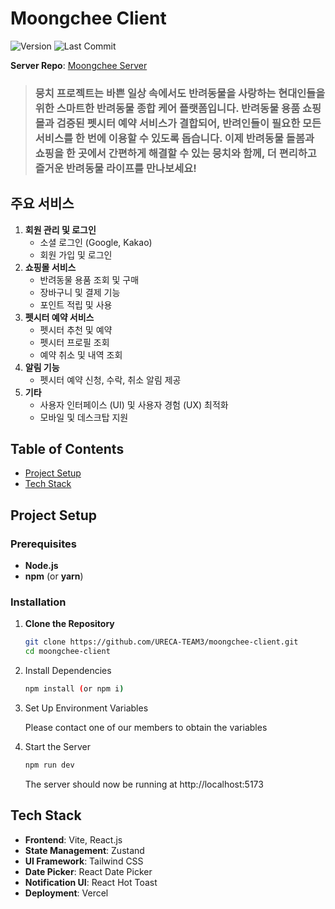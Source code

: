# **Moongchee Client**

![Version](https://img.shields.io/github/v/release/URECA-TEAM3/moongchee-client)
![Last Commit](https://img.shields.io/github/last-commit/URECA-TEAM3/moongchee-client)

**Server Repo**: [Moongchee Server](https://github.com/URECA-TEAM3/moongchee-server)

> ### **뭉치** 프로젝트는 바쁜 일상 속에서도 반려동물을 사랑하는 현대인들을 위한 스마트한 반려동물 종합 케어 플랫폼입니다. 반려동물 용품 쇼핑몰과 검증된 펫시터 예약 서비스가 결합되어, 반려인들이 필요한 모든 서비스를 한 번에 이용할 수 있도록 돕습니다. 이제 반려동물 돌봄과 쇼핑을 한 곳에서 간편하게 해결할 수 있는 뭉치와 함께, 더 편리하고 즐거운 반려동물 라이프를 만나보세요!

## 주요 서비스

1. **회원 관리 및 로그인**
   - 소셜 로그인 (Google, Kakao)
   - 회원 가입 및 로그인
2. **쇼핑몰 서비스**
   - 반려동물 용품 조회 및 구매
   - 장바구니 및 결제 기능
   - 포인트 적립 및 사용
3. **펫시터 예약 서비스**
   - 펫시터 추천 및 예약
   - 펫시터 프로필 조회
   - 예약 취소 및 내역 조회
4. **알림 기능**
   - 펫시터 예약 신청, 수락, 취소 알림 제공
5. **기타**
   - 사용자 인터페이스 (UI) 및 사용자 경험 (UX) 최적화
   - 모바일 및 데스크탑 지원

## **Table of Contents**

- [Project Setup](#project-setup)
- [Tech Stack](#tech-stack)

## **Project Setup**

### **Prerequisites**

- **Node.js**
- **npm** (or **yarn**)

### **Installation**

1. **Clone the Repository**

   ```bash
   git clone https://github.com/URECA-TEAM3/moongchee-client.git
   cd moongchee-client
   ```

2. Install Dependencies
   ```bash
   npm install (or npm i)
   ```
3. Set Up Environment Variables

   Please contact one of our members to obtain the variables

4. Start the Server
   ```bash
   npm run dev
   ```
   The server should now be running at http://localhost:5173

## **Tech Stack**

- **Frontend**: Vite, React.js
- **State Management**: Zustand
- **UI Framework**: Tailwind CSS
- **Date Picker**: React Date Picker
- **Notification UI**: React Hot Toast
- **Deployment**: Vercel
